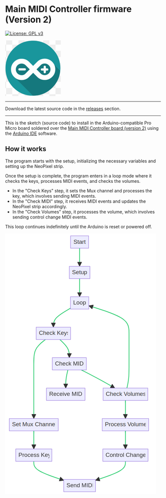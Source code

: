 # Main MIDI Controller firmware (Version 2)

[![License: GPL v3](https://img.shields.io/badge/License-GPL%20v3-blue.svg)](https://www.gnu.org/licenses/gpl-3.0)

<img src="https://github.com/Openpipes-org/Main_MIDI_Controller_firmware_v2/blob/main/images/arduino-logo.jpg" title="" alt="Arduino logo" data-align="center">
<hr>
Download the latest source code in the <a href="https://github.com/Openpipes-org/Main_MIDI_Controller_firmware_v2/releases/latest">releases</a> section.
<hr>

This is the sketch (source code) to install in the Arduino-compatible Pro Micro board soldered over the [Main MIDI Controller board (version 2)](https://github.com/Openpipes-org/Main_MIDI_Controller_PCB_v2) using the [Arduino IDE](https://www.arduino.cc/en/software) software.

## How it works

The program starts with the setup, initializing the necessary variables and setting up the NeoPixel strip. 

Once the setup is complete, the program enters in a loop mode where it checks the keys, processes MIDI events, and checks the volumes.

* In the "Check Keys" step, it sets the Mux channel and processes the key, which involves sending MIDI events.
* In the "Check MIDI" step, it receives MIDI events and updates the NeoPixel strip accordingly.
* In the "Check Volumes" step, it processes the volume, which involves sending control change MIDI events.

This loop continues indefinitely until the Arduino is reset or powered off.

<img src="https://github.com/Openpipes-org/Main_MIDI_Controller_firmware_v2/blob/main/images/flowchart_firmware.png" title="" alt="Flowchart" data-align="center">
